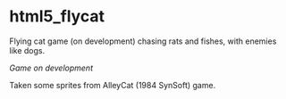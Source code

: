 html5_flycat
============

Flying cat game (on development) chasing rats and fishes, with enemies like dogs.

*Game on development*

Taken some sprites from AlleyCat (1984 SynSoft) game.
